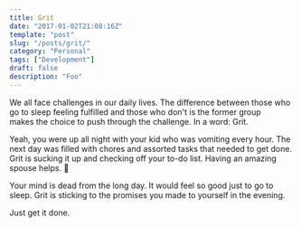 ```yaml
---
title: Grit
date: "2017-01-02T21:08:16Z"
template: "post"
slug: "/posts/grit/"
category: "Personal"
tags: ["Development"]
draft: false
description: "Foo"
---
```


We all face challenges in our daily lives. The difference between those who go to sleep feeling fulfilled and those who don't is the former group makes the choice to push through the challenge. In a word: Grit.

Yeah, you were up all night with your kid who was vomiting every hour. The next day was filled with chores and assorted tasks that needed to get done. Grit is sucking it up and checking off your to-do list. Having an amazing spouse helps. 🙂

Your mind is dead from the long day. It would feel so good just to go to sleep. Grit is sticking to the promises you made to yourself in the evening.

Just get it done.